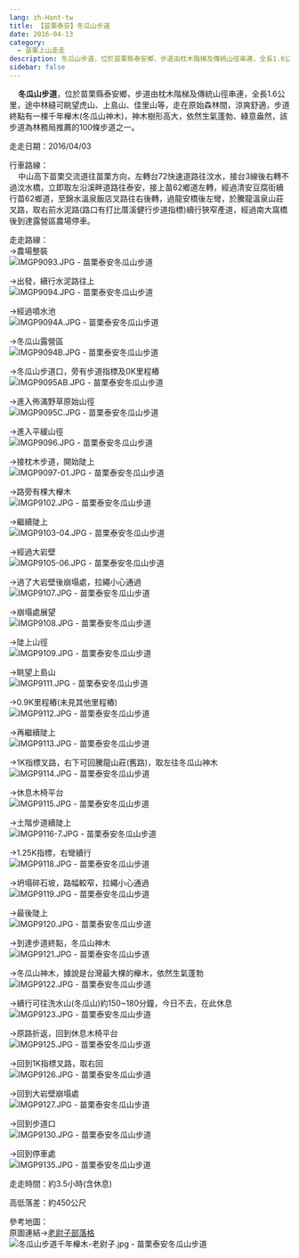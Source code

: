 ```yaml
---
lang: zh-Hant-tw
title: 【苗栗泰安】冬瓜山步道
date: 2016-04-13
category: 
  - 苗栗上山走走
description: 冬瓜山步道，位於苗栗縣泰安鄉，步道由枕木階梯及傳統山徑串連，全長1.6公里，途中林縫可眺望虎山、上島山、佳里山等，走在原始森林間，涼爽舒適，步道終點有一棵千年櫸木(冬瓜山神木)，神木樹形高大，依然生氣蓬勃、綠意盎然，該步道為林務局推薦的100條步道之一。
sidebar: false
---
```


    **冬瓜山步道**，位於苗栗縣泰安鄉，步道由枕木階梯及傳統山徑串連，全長1.6公里，途中林縫可眺望虎山、上島山、佳里山等，走在原始森林間，涼爽舒適，步道終點有一棵千年櫸木(冬瓜山神木)，神木樹形高大，依然生氣蓬勃、綠意盎然，該步道為林務局推薦的100條步道之一。

走走日期：2016/04/03

行車路線：  
    中山高下苗栗交流道往苗栗方向，左轉台72快速道路往汶水，接台3線後右轉不過汶水橋，立即取左沿溪畔道路往泰安，接上苗62鄉道左轉，經過清安豆腐街續行苗62鄉道，至錦水溫泉飯店叉路往右後轉，過龍安橋後左彎，於騰龍溫泉山莊叉路，取右前水泥路(路口有打比厝溪健行步道指標)續行狹窄產道，經過南大窩橋後到達露營區農場停車。

走走路線：  
→農場整裝  
![IMGP9093.JPG - 苗栗泰安冬瓜山步道](image/1122060171_l.jpg)

→出發，續行水泥路往上  
![IMGP9094.JPG - 苗栗泰安冬瓜山步道](image/1122061872_l.jpg)

→經過噴水池  
![IMGP9094A.JPG - 苗栗泰安冬瓜山步道](image/1122062069_l.jpg)

→冬瓜山露營區  
![IMGP9094B.JPG - 苗栗泰安冬瓜山步道](image/1122061079_l.jpg)

→冬瓜山步道口，旁有步道指標及0K里程樁  
![IMGP9095AB.JPG - 苗栗泰安冬瓜山步道](image/1122059778_l.jpg)

→進入佈滿野草原始山徑  
![IMGP9095C.JPG - 苗栗泰安冬瓜山步道](image/1122061572_l.jpg)

→進入平緩山徑  
![IMGP9096.JPG - 苗栗泰安冬瓜山步道](image/1122060470_l.jpg)

→接枕木步道，開始陡上  
![IMGP9097-01.JPG - 苗栗泰安冬瓜山步道](image/1122061674_l.jpg)

→路旁有棵大櫸木  
![IMGP9102.JPG - 苗栗泰安冬瓜山步道](image/1122060975_l.jpg)

→繼續陡上  
![IMGP9103-04.JPG - 苗栗泰安冬瓜山步道](image/1122060173_l.jpg)

→經過大岩壁  
![IMGP9105-06.JPG - 苗栗泰安冬瓜山步道](image/1122061875_l.jpg)

→過了大岩壁後崩塌處，拉繩小心通過  
![IMGP9107.JPG - 苗栗泰安冬瓜山步道](image/1122061378_l.jpg)

→崩塌處展望  
![IMGP9108.JPG - 苗栗泰安冬瓜山步道](image/1122060174_l.jpg)

→陡上山徑  
![IMGP9109.JPG - 苗栗泰安冬瓜山步道](image/1122060880_l.jpg)

→眺望上島山  
![IMGP9111.JPG - 苗栗泰安冬瓜山步道](image/1122061877_l.jpg)

→0.9K里程樁(未見其他里程樁)  
![IMGP9112.JPG - 苗栗泰安冬瓜山步道](image/1122062070_l.jpg)

→再繼續陡上  
![IMGP9113.JPG - 苗栗泰安冬瓜山步道](image/1122060881_l.jpg)

→1K指標叉路，右下可回騰龍山莊(舊路)，取左往冬瓜山神木  
![IMGP9114.JPG - 苗栗泰安冬瓜山步道](image/1122060882_l.jpg)

→休息木椅平台  
![IMGP9115.JPG - 苗栗泰安冬瓜山步道](image/1122061878_l.jpg)

→土階步道續陡上  
![IMGP9116-7.JPG - 苗栗泰安冬瓜山步道](image/1122061879_l.jpg)

→1.25K指標，右彎續行  
![IMGP9118.JPG - 苗栗泰安冬瓜山步道](image/1122061381_l.jpg)

→坍塌碎石坡，路幅較窄，拉繩小心通過  
![IMGP9119.JPG - 苗栗泰安冬瓜山步道](image/1122060978_l.jpg)

→最後陡上  
![IMGP9120.JPG - 苗栗泰安冬瓜山步道](image/1122060473_l.jpg)

→到達步道終點，冬瓜山神木  
![IMGP9121.JPG - 苗栗泰安冬瓜山步道](image/1122061175_l.jpg)

→冬瓜山神木，據說是台灣最大棵的櫸木，依然生氣蓬勃  
![IMGP9122.JPG - 苗栗泰安冬瓜山步道](image/1122061574_l.jpg)

→續行可往洗水山(冬瓜山)約150~180分鐘，今日不去，在此休息  
![IMGP9123.JPG - 苗栗泰安冬瓜山步道](image/1122061575_l.jpg)

→原路折返，回到休息木椅平台  
![IMGP9125.JPG - 苗栗泰安冬瓜山步道](image/1122062072_l.jpg)

→回到1K指標叉路，取右回  
![IMGP9126.JPG - 苗栗泰安冬瓜山步道](image/1122059977_l.jpg)

→回到大岩壁崩塌處  
![IMGP9127.JPG - 苗栗泰安冬瓜山步道](image/1122060272_l.jpg)

→回到步道口  
![IMGP9130.JPG - 苗栗泰安冬瓜山步道](image/1122059780_l.jpg)

→回到停車處  
![IMGP9135.JPG - 苗栗泰安冬瓜山步道](image/1122061880_l.jpg)

走走時間：約3.5小時(含休息)

高低落差：約450公尺

參考地圖：  
原圖連結→[老尉子部落格](http://blog.xuite.net/laoweiz/blog/32623262)  
![冬瓜山步道千年櫸木-老尉子.jpg - 苗栗泰安冬瓜山步道](image/1122061883_l.jpg)